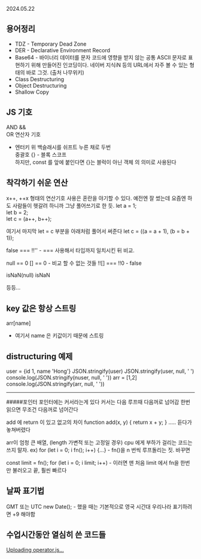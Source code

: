 2024.05.22

## 용어정리

- TDZ - Temporary Dead Zone
- DER - Declarative Environment Record
- Base64 - 바이너리 데이터를 문자 코드에 영향을 받지 않는 공통 ASCII 문자로 표현하기 위해 만들어진 인코딩이다. 네이버 지식iN 등의 URL에서 자주 볼 수 있는 형태의 바로 그것. (출처 나무위키)
- Class Destructuring
- Object Destructuring
- Shallow Copy

## JS 기호

AND &&  
OR 연산자 기호

- 엔터키 위 백슬래시를 쉬프트 누른 채로 두번  
  중괄호 {} - 블록 스코프  
   하지만, const 를 앞에 붙인다면 {}는 블럭이 아닌 객체 의 의미로 사용된다

## 착각하기 쉬운 연산

x++, ++x 형태의 연산기호 사용은 혼란을 야기할 수 있다.
예전엔 잘 썼는데 요즘엔 하도 사람들이 헷갈려 하니까 그냥 풀어쓰기로 한 듯.
let a = 1;  
 let b = 2;  
 let c = (a++, b++);

여기서 마지막 let = c 부분을 아래처럼 풀어서 써준다
let c = ((a = a + 1), (b = b + 1));

false === !!'' - === 사용해서 타입까지 일치시킨 뒤 비교.

null == 0
[] == 0 - 비교 할 수 없는 것들
!![] === !!0 - false

isNaN(null)
isNaN

등등...

## key 값은 항상 스트링

arr[name]

- 여기서 name 은 키값이기 때문에 스트링

## distructuring 예제

user = {id 1, name 'Hong'}
JSON.stringify(user)
JSON.stringify(user, null, ' ')
console.log(JSON.stringify(nuser, null, ' '))
arr = [1,2]
console.log(JSON.stringify(arr, null, ' '))

---

#####포인터
포인터에는 커서라는게 있다
커서는 다음 루프때 다음꺼로 넘어감
한번 읽으면 무조건 다음꺼로 넘어간다

add 에 return 이 있고 없고의 차이
function add(x, y) {
return x + y;
}
..... 듣다가 놓쳐버렸다

arr이 엄청 큰 배열, (length 가변적 또는 고정일 경우)
cpu 에게 부하가 걸리는 코드는 쓰지 말자.
ex)
for (let i = 0; i fn(); i++) {...} - fn()을 n 번씩 루프돌리는 짓. 바꾸면

const limit = fn();
for (let i = 0; i limit; i++) - 이러면 맨 처음 limit 에서 fn을 한번만 불러오고 끝, 훨씬 빠르다

## 날짜 표기법

GMT 또는 UTC
new Date(); - 했을 때는 기본적으로 영국 시간대
우리나라 표기하려면 +9 해야함

## 수업시간동안 열심히 쓴 코드들

[Uploading operator.js…]()
